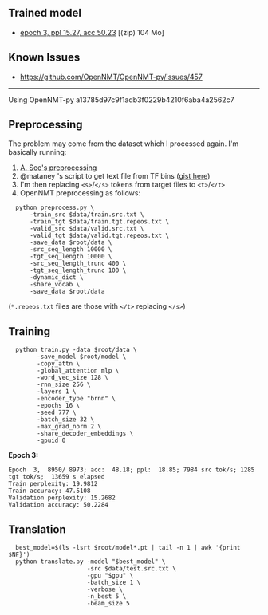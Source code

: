 ## Trained model
* [epoch 3, ppl 15.27, acc 50.23](https://goo.gl/Qr9Wq5) [(zip) 104 Mo]

## Known Issues
* https://github.com/OpenNMT/OpenNMT-py/issues/457 
---

Using OpenNMT-py a13785d97c9f1adb3f0229b4210f6aba4a2562c7

## Preprocessing
The problem may come from the dataset which I processed again. I'm basically running:

1. [A. See's preprocessing](https://github.com/OpenNMT/cnn-dailymail) 
2. @mataney 's script to get text file from TF bins ([gist here](https://gist.github.com/mataney/67cfb05b0b84e88da3e0fe04fb80cfc8))
3. I'm then replacing `<s>`/`</s>` tokens from target files to `<t>`/`</t>`
4. OpenNMT preprocessing as follows:
```
  python preprocess.py \
      -train_src $data/train.src.txt \
      -train_tgt $data/train.tgt.repeos.txt \
      -valid_src $data/valid.src.txt \
      -valid_tgt $data/valid.tgt.repeos.txt \
      -save_data $root/data \
      -src_seq_length 10000 \
      -tgt_seq_length 10000 \
      -src_seq_length_trunc 400 \
      -tgt_seq_length_trunc 100 \
      -dynamic_dict \
      -share_vocab \
      -save_data $root/data 
```
(`*.repeos.txt` files are those with `</t>` replacing `</s>`)

## Training 
```
  python train.py -data $root/data \
        -save_model $root/model \
        -copy_attn \
        -global_attention mlp \
        -word_vec_size 128 \
        -rnn_size 256 \
        -layers 1 \
        -encoder_type "brnn" \
        -epochs 16 \
        -seed 777 \
        -batch_size 32 \
        -max_grad_norm 2 \
        -share_decoder_embeddings \
        -gpuid 0
```

**Epoch 3:**
```
Epoch  3,  8950/ 8973; acc:  48.18; ppl:  18.85; 7984 src tok/s; 1285 tgt tok/s;  13659 s elapsed
Train perplexity: 19.9812
Train accuracy: 47.5108
Validation perplexity: 15.2682
Validation accuracy: 50.2284
```


## Translation 
```
  best_model=$(ls -lsrt $root/model*.pt | tail -n 1 | awk '{print $NF}')
  python translate.py -model "$best_model" \
                      -src $data/test.src.txt \
                      -gpu "$gpu" \
                      -batch_size 1 \ 
                      -verbose \
                      -n_best 5 \
                      -beam_size 5
```
